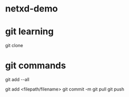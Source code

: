 # netxd-demo
# git learning
git clone<repos>

# git commands
git add --all

git add <filepath/filename>
git commit -m
git pull
git push
